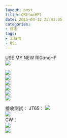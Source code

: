 ```yaml
---
layout: post
title: QSL(mcHF)
date: 2015-04-12 23:43:05
categories:
- 日志
tags:
- 无线电
- QSL
---
```


USE MY NEW RIG:mcHF    
![](https://github.com/bh3nvn/bh3nvn.github.io/raw/master/image/2015-04-12-01.jpg)      

![](https://github.com/bh3nvn/bh3nvn.github.io/raw/master/image/2015-04-12-02.png)      
![](https://github.com/bh3nvn/bh3nvn.github.io/raw/master/image/2015-04-12-03.png)      
![](https://github.com/bh3nvn/bh3nvn.github.io/raw/master/image/2015-04-12-04.png)      
![](https://github.com/bh3nvn/bh3nvn.github.io/raw/master/image/2015-04-12-05.png)      
![](https://github.com/bh3nvn/bh3nvn.github.io/raw/master/image/2015-04-12-06.png)      
![](https://github.com/bh3nvn/bh3nvn.github.io/raw/master/image/2015-04-12-07.png)      

接收测试：
JT65：
![](https://github.com/bh3nvn/bh3nvn.github.io/raw/master/image/2015-04-12-08.jpg)      
![](https://github.com/bh3nvn/bh3nvn.github.io/raw/master/image/2015-04-12-09.jpg)       
CW：    
![](https://github.com/bh3nvn/bh3nvn.github.io/raw/master/image/2015-04-12-10.jpg)      
![](https://github.com/bh3nvn/bh3nvn.github.io/raw/master/image/2015-04-12-11.jpg)      


